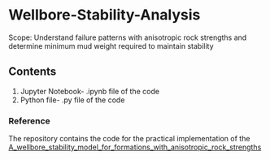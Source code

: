 # Wellbore-Stability-Analysis
Scope: Understand failure patterns with anisotropic rock strengths and determine minimum mud weight required to maintain stability

## Contents
1. Jupyter Notebook- .ipynb file of the code
2. Python file- .py file of the code

### Reference 
The repository contains the code for the practical implementation of the [A_wellbore_stability_model_for_formations_with_anisotropic_rock_strengths](https://www.researchgate.net/publication/271414193_A_wellbore_stability_model_for_formations_with_anisotropic_rock_strengths)

